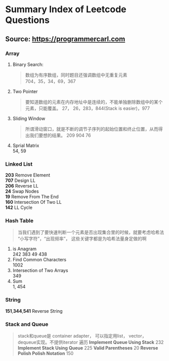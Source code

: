 # Summary Index of Leetcode Questions
## Source: https://programmercarl.com

### Array
1. Binary Search:
   > 数组为有序数组，同时题目还强调数组中无重复元素   
      704，35，34，69，367
2. Two Pointer
   > 要知道数组的元素在内存地址中是连续的，不能单独删除数组中的某个元素，只能覆盖。
   27， 26，283，844(Stack is easier)，977
3. Sliding Window
   > 所谓滑动窗口，就是不断的调节子序列的起始位置和终止位置，从而得出我们要想的结果。
   209 904 76
4. Sprial Matrix  
   54, 59

### Linked List
**203** Remove Element  
**707** Design LL  
**206** Reverse LL  
**24** Swap Nodes  
**19** Remove From The End  
**160** Intersection Of Two LL  
**142** LL Cycle  

### Hash Table
>  当我们遇到了要快速判断一个元素是否出现集合里的时候，就要考虑哈希法
> “小写字符”，“出现频率”， 这些关键字都是为哈希法量身定做的啊
1. is Anagram  
   242 383 49 438  
2. Find Common Characters   
   1002
3. Intersection of Two Arrays   
   349  
4. Sum  
   1, 454

### String  
**151**,**344**,**541** Reverse String  

### Stack and Queue
> stack和queue是 container adapter， 可以指定用list， vector， dequeue实现。不提供iterator 遍历
**Implement Queue Using Stack** 232
**Implement Stack Using Queue** 225
**Valid Parentheses** 20
**Reverse Polish Polish Notation** 150

